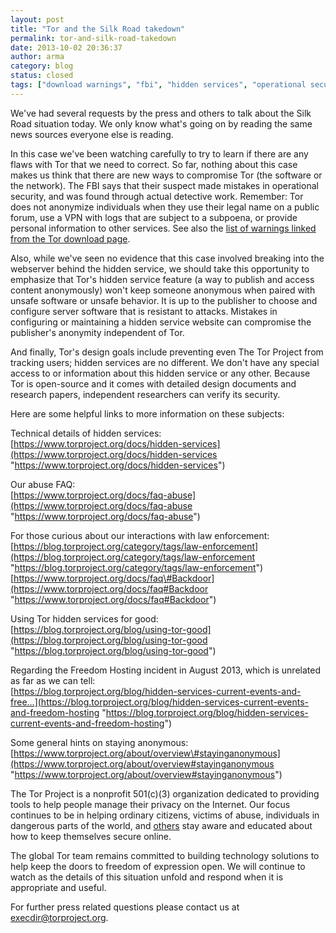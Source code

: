 ```yaml
---
layout: post
title: "Tor and the Silk Road takedown"
permalink: tor-and-silk-road-takedown
date: 2013-10-02 20:36:37
author: arma
category: blog
status: closed
tags: ["download warnings", "fbi", "hidden services", "operational security", "silk road", "tor"]
---
```


We've had several requests by the press and others to talk about the Silk Road situation today. We only know what's going on by reading the same news sources everyone else is reading.

In this case we've been watching carefully to try to learn if there are any flaws with Tor that we need to correct. So far, nothing about this case makes us think that there are new ways to compromise Tor (the software or the network). The FBI says that their suspect made mistakes in operational security, and was found through actual detective work. Remember: Tor does not anonymize individuals when they use their legal name on a public forum, use a VPN with logs that are subject to a subpoena, or provide personal information to other services. See also the [list of warnings linked from the Tor download page](https://www.torproject.org/download/download#warning).

Also, while we've seen no evidence that this case involved breaking into the webserver behind the hidden service, we should take this opportunity to emphasize that Tor's hidden service feature (a way to publish and access content anonymously) won't keep someone anonymous when paired with unsafe software or unsafe behavior. It is up to the publisher to choose and configure server software that is resistant to attacks. Mistakes in configuring or maintaining a hidden service website can compromise the publisher's anonymity independent of Tor.

And finally, Tor's design goals include preventing even The Tor Project from tracking users; hidden services are no different. We don't have any special access to or information about this hidden service or any other. Because Tor is open-source and it comes with detailed design documents and research papers, independent researchers can verify its security.

Here are some helpful links to more information on these subjects:

Technical details of hidden services:  
 [https://www.torproject.org/docs/hidden-services](https://www.torproject.org/docs/hidden-services "https://www.torproject.org/docs/hidden-services")

Our abuse FAQ:  
 [https://www.torproject.org/docs/faq-abuse](https://www.torproject.org/docs/faq-abuse "https://www.torproject.org/docs/faq-abuse")

For those curious about our interactions with law enforcement:  
 [https://blog.torproject.org/category/tags/law-enforcement](https://blog.torproject.org/category/tags/law-enforcement "https://blog.torproject.org/category/tags/law-enforcement")  
 [https://www.torproject.org/docs/faq\#Backdoor](https://www.torproject.org/docs/faq#Backdoor "https://www.torproject.org/docs/faq#Backdoor")

Using Tor hidden services for good:  
 [https://blog.torproject.org/blog/using-tor-good](https://blog.torproject.org/blog/using-tor-good "https://blog.torproject.org/blog/using-tor-good")

Regarding the Freedom Hosting incident in August 2013, which is unrelated  
 as far as we can tell:  
 [https://blog.torproject.org/blog/hidden-services-current-events-and-free...](https://blog.torproject.org/blog/hidden-services-current-events-and-freedom-hosting "https://blog.torproject.org/blog/hidden-services-current-events-and-freedom-hosting")

Some general hints on staying anonymous:  
 [https://www.torproject.org/about/overview\#stayinganonymous](https://www.torproject.org/about/overview#stayinganonymous "https://www.torproject.org/about/overview#stayinganonymous")

The Tor Project is a nonprofit 501(c)(3) organization dedicated to providing tools to help people manage their privacy on the Internet. Our focus continues to be in helping ordinary citizens, victims of abuse, individuals in dangerous parts of the world, and [others](https://www.torproject.org/about/torusers) stay aware and educated about how to keep themselves secure online.

The global Tor team remains committed to building technology solutions to help keep the doors to freedom of expression open. We will continue to watch as the details of this situation unfold and respond when it is appropriate and useful.

For further press related questions please contact us at [execdir@torproject.org](mailto:execdir@torproject.org).

